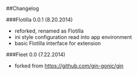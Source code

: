 ##Changelog

###Flotilla 0.0.1 (8.20.2014)

- reforked, renamed as Flotilla
- ini style configuration read into app environment
- basic Flotilla interface for extension 


###Fleet 0.0 (7.22.2014)

- forked from https://github.com/gin-gonic/gin

